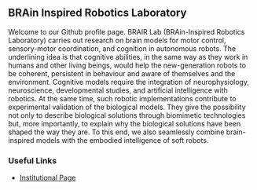 ## BRAin Inspired Robotics Laboratory
Welcome to our Github profile page. BRAIR Lab (BRAin-Inspired Robotics Laboratory) carries out research on brain models for motor control, sensory-motor coordination, and cognition in autonomous robots. The underlining idea is that cognitive abilities, in the same way as they work in humans and other living beings, would help the new-generation robots to be coherent, persistent in behaviour and aware of themselves and the environment.
Cognitive models require the integration of neurophysiology, neuroscience, developmental studies, and artificial intelligence with robotics. At the same time, such robotic implementations contribute to experimental validation of the biological models. They give the possibility not only to describe biological solutions through biomimetic technologies but, more importantly, to explain why the biological solutions have been shaped the way they are. To this end, we also seamlessly combine brain-inspired models with the embodied intelligence of soft robots.

### Useful Links
- [Institutional Page](https://www.santannapisa.it/en/institute/biorobotics/brair-lab)
 
